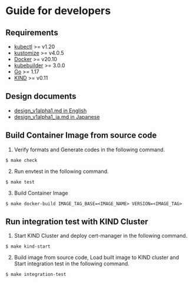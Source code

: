 # Guide for developers

## Requirements

- [kubectl](https://kubectl.docs.kubernetes.io/installation/kubectl/) >= v1.20
- [kustomize](https://kubectl.docs.kubernetes.io/installation/kustomize/) >= v4.0.5
- [Docker](https://www.docker.com/) >=  v20.10
- [kubebuilder](https://github.com/kubernetes-sigs/kubebuilder) >= 3.0.0
- [Go](https://go.dev/) >= 1.17
- [KIND](https://kind.sigs.k8s.io/) >= v0.11

## Design documents

- [design_v1alpha1.md in English](./docs/design_v1alpha1.md)
- [design_v1alpha1_ja.md in Japanese](./docs/design_v1alpha1_ja.md)

## Build Container Image from source code

1. Verify formats and Generate codes in the following command.

```shell
$ make check
```

2. Run envtest in the following command.

```shell
$ make test
```

3. Build Container Image

```shell
$ make docker-build IMAGE_TAG_BASE=<IMAGE_NAME> VERSION=<IMAGE_TAG>
```

## Run integration test with KIND Cluster

1. Start KIND Cluster and deploy cert-manager in the following command.

```shell
$ make kind-start
```

2. Build image from source code, Load built image to KIND cluster and Start integration test in the following command.

```shell
$ make integration-test
```
